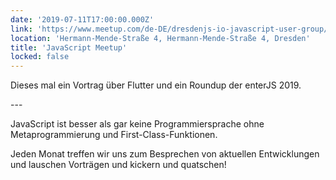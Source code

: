 ```yaml
---
date: '2019-07-11T17:00:00.000Z'
link: 'https://www.meetup.com/de-DE/dresdenjs-io-javascript-user-group/events/wwdfrqyzkbpb/'
location: 'Hermann-Mende-Straße 4, Hermann-Mende-Straße 4, Dresden'
title: 'JavaScript Meetup'
locked: false
---
```

Dieses mal ein Vortrag über Flutter und ein Roundup der enterJS 2019.

\---

JavaScript ist besser als gar keine Programmiersprache ohne Metaprogrammierung und First-Class-Funktionen.

Jeden Monat treffen wir uns zum Besprechen von aktuellen Entwicklungen und lauschen Vorträgen und kickern und quatschen!
